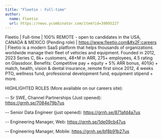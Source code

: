 ```yaml
---
title: "Fleetio : Full-time"
author:
  name: Fleetio
  url: https://news.ycombinator.com/item?id=39895227
---
```

Fleetio | Full-time | 100% REMOTE - open to candidates in the USA, CANADA &amp; MEXICO (Pending role) | <a href="https:&#x2F;&#x2F;www.fleetio.com&#x2F;careers" rel="nofollow">https:&#x2F;&#x2F;www.fleetio.com&#x2F;careers</a> | Fleetio is a modern SaaS platform that helps thousands of organizations worldwide manage their fleet of vehicles and equipment. Founded in 2012, 2023 Series C, 6k+ customers, 48+M in ARR, 275+ employees, 4.5 rating on Glassdoor. Benefits: Competitive pay + equity + 5% ARR bonus, 401(k) + match, health, vision &amp; dental insurance, remote first since 2012, 4 weeks PTO, wellness fund, professional development fund, equipment stipend + more.

HIGHLIGHTED ROLES (More available on our careers site):

-- Sr SWE, Channel Partnerships (Just opened): <a href="https:&#x2F;&#x2F;grnh.se&#x2F;7084e79b7us" rel="nofollow">https:&#x2F;&#x2F;grnh.se&#x2F;7084e79b7us</a>

-- Senior Data Engineer (just opened): <a href="https:&#x2F;&#x2F;grnh.se&#x2F;871afd4a7us" rel="nofollow">https:&#x2F;&#x2F;grnh.se&#x2F;871afd4a7us</a>

-- Engineering Manager, Web: <a href="https:&#x2F;&#x2F;grnh.se&#x2F;1de09cb47us" rel="nofollow">https:&#x2F;&#x2F;grnh.se&#x2F;1de09cb47us</a>

-- Engineering Manager, Mobile: <a href="https:&#x2F;&#x2F;grnh.se&#x2F;bf8b91b27us" rel="nofollow">https:&#x2F;&#x2F;grnh.se&#x2F;bf8b91b27us</a>
